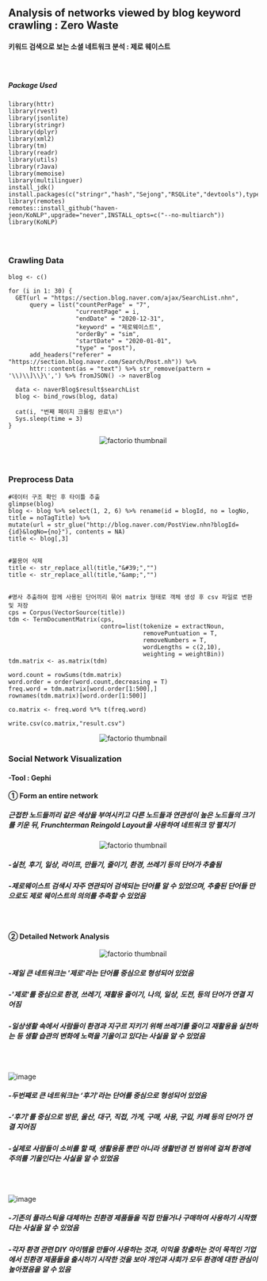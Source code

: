 ## **Analysis of networks viewed by blog keyword crawling : Zero Waste**
#### 키워드 검색으로 보는 소셜 네트워크 분석 : 제로 웨이스트 
##### ⠀
##### Package Used
```
library(httr)
library(rvest)
library(jsonlite)
library(stringr)
library(dplyr)
library(xml2)
library(tm)
library(readr)
library(utils)
library(rJava)
library(memoise)
library(multilinguer)
install_jdk()
install.packages(c("stringr","hash","Sejong","RSQLite","devtools"),type="binary")
library(remotes)
remotes::install_github("haven-jeon/KoNLP",upgrade="never",INSTALL_opts=c("--no-multiarch"))
library(KoNLP)
```
##### ⠀
### **Crawling Data** 
```
blog <- c()

for (i in 1: 30) {
  GET(url = "https://section.blog.naver.com/ajax/SearchList.nhn",
      query = list("countPerPage" = "7",
                   "currentPage" = i,
                   "endDate" = "2020-12-31",
                   "keyword" = "제로웨이스트",
                   "orderBy" = "sim",
                   "startDate" = "2020-01-01",
                   "type" = "post"),
      add_headers("referer" = "https://section.blog.naver.com/Search/Post.nh")) %>% 
      httr::content(as = "text") %>% str_remove(pattern = '\\)\\]\\}\',') %>% fromJSON() -> naverBlog
  
  data <- naverBlog$result$searchList
  blog <- bind_rows(blog, data) 
  
  cat(i, "번째 페이지 크롤링 완료\n")
  Sys.sleep(time = 3)
}
```
<p align="center">
  <img src="https://user-images.githubusercontent.com/80669371/125240947-c39be100-e325-11eb-8faa-9a66ccd2d23a.png" alt="factorio thumbnail"/>
</p> 

##### ⠀
### **Preprocess Data**
```
#데이터 구조 확인 후 타이틀 추출
glimpse(blog)
blog <- blog %>% select(1, 2, 6) %>% rename(id = blogId, no = logNo, title = noTagTitle) %>% 
mutate(url = str_glue("http://blog.naver.com/PostView.nhn?blogId={id}&logNo={no}"), contents = NA)
title <- blog[,3]


#불용어 삭제
title <- str_replace_all(title,"&#39;","")
title <- str_replace_all(title,"&amp;","")


#명사 추출하여 함께 사용된 단어끼리 묶어 matrix 형태로 객체 생성 후 csv 파일로 변환 및 저장
cps = Corpus(VectorSource(title))
tdm <- TermDocumentMatrix(cps,
                          contro=list(tokenize = extractNoun,
                                      removePuntuation = T,
                                      removeNumbers = T,
                                      wordLengths = c(2,10),
                                      weighting = weightBin))
tdm.matrix <- as.matrix(tdm)

word.count = rowSums(tdm.matrix)
word.order = order(word.count,decreasing = T)
freq.word = tdm.matrix[word.order[1:500],]
rownames(tdm.matrix)[word.order[1:500]]

co.matrix <- freq.word %*% t(freq.word)

write.csv(co.matrix,"result.csv")
```
<p align="center">
  <img src="https://user-images.githubusercontent.com/80669371/125241604-9ef43900-e326-11eb-810e-3434e3085eda.png" alt="factorio thumbnail"/>
</p> 

### **Social Network Visualization**
#### -Tool : Gephi
#### **① Form an entire network**
##### 근접한 노드들끼리 같은 색상을 부여시키고 다른 노드들과 연관성이 높은 노드들의 크기를 키운 뒤, Frunchterman Reingold Layout을 사용하여 네트워크 망 펼치기 
<p align="center">
  <img src="https://user-images.githubusercontent.com/80669371/125243082-8edd5900-e328-11eb-8c71-33cc924c80bb.png" alt="factorio thumbnail"/>
</p> 

##### -실천, 후기, 일상, 라이프, 만들기, 줄이기, 환경, 쓰레기 등의 단어가 추출됨
##### -제로웨이스트 검색시 자주 연관되어 검색되는 단어를 알 수 있었으며, 추출된 단어들 만으로도 제로 웨이스트의 의의를 추측할 수 있었음    
##### ⠀
#### **② Detailed Network Analysis**
<p align="center">
  <img src="https://user-images.githubusercontent.com/80669371/125243472-1fb43480-e329-11eb-8413-f8d388a5163a.png" alt="factorio thumbnail"/>
</p> 

##### -제일 큰 네트워크는 '제로'라는 단어를 중심으로 형성되어 있었음
##### -'제로'를 중심으로 환경, 쓰레기, 재활용 줄이기, 나의, 일상, 도전, 등의 단어가 연결 지어짐
##### -일상생활 속에서 사람들이 환경과 지구르 지키기 위해 쓰레기를 줄이고 재활용을 실천하는 등 생활 습관의 변화에 노력을 기울이고 있다는 사실을 알 수 있었음
##### ⠀
![image](https://user-images.githubusercontent.com/80669371/125246007-33ad6580-e32c-11eb-9027-7877d0d9add6.png)

##### -두번째로 큰 네트워크는 ‘후기’라는 단어를 중심으로 형성되어 있었음
##### -‘후기’를 중심으로 방문, 울산, 대구, 직접, 가게, 구매, 사용, 구입, 카페 등의 단어가 연결 지어짐
##### -실제로 사람들이 소비를 할 때, 생활용품 뿐만 아니라 생활반경 전 범위에 걸쳐 환경에 주의를 기울인다는 사실을 알 수 있었음
##### ⠀
![image](https://user-images.githubusercontent.com/80669371/125246184-66eff480-e32c-11eb-8857-b1c7e3f26008.png)

##### -기존의 플라스틱을 대체하는 친환경 제품들을 직접 만들거나 구매하여 사용하기 시작했다는 사실을 알 수 있었음
##### -각자 환경 관련 DIY 아이템을 만들어 사용하는 것과, 이익을 창출하는 것이 목적인 기업에서 친환경 제품들을 출시하기 시작한 것을 보아 개인과 사회가 모두 환경에 대한 관심이 높아졌음을 알 수 있음
